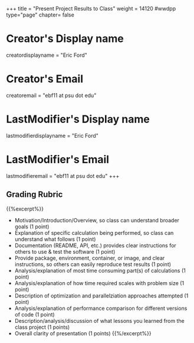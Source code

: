 +++
title = "Present Project Results to Class"
weight = 14120  #wwdpp
type="page"
chapter= false

# Creator's Display name
creatordisplayname = "Eric Ford"
# Creator's Email
creatoremail = "ebf11 at psu dot edu"
# LastModifier's Display name
lastmodifierdisplayname = "Eric Ford"
# LastModifier's Email
lastmodifieremail = "ebf11 at psu dot edu"
+++

## Grading Rubric
{{%excerpt%}}
- Motivation/Introduction/Overview, so class can understand broader goals (1 point)
- Explanation of specific calculation being performed, so class can understand what follows (1 point)
- Documentation (README, API, etc.) provides clear instructions for others to use & test the software (1 point)
- Provide package, environment, container, or image, and clear instructions, so others can easily reproduce test results (1 point)
- Analysis/explanation of most time consuming part(s) of calculations (1 point)
- Analysis/explanation of how time required scales with problem size (1 point)
- Description of optimization and parallelziation approaches attempted (1 point)
- Analysis/explanation of performance comparison for different versions of code (1 point)
- Description/analysis/discussion of what lessons you learned from the class project (1 points)
- Overall clarity of presentation (1 points)
{{%/excerpt%}}
